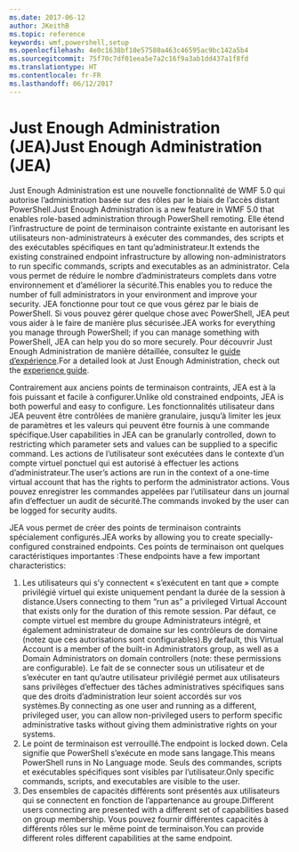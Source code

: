 ```yaml
---
ms.date: 2017-06-12
author: JKeithB
ms.topic: reference
keywords: wmf,powershell,setup
ms.openlocfilehash: 4e0c1638bf10e57580a463c46595ac9bc142a5b4
ms.sourcegitcommit: 75f70c7df01eea5e7a2c16f9a3ab1dd437a1f8fd
ms.translationtype: HT
ms.contentlocale: fr-FR
ms.lasthandoff: 06/12/2017
---
```

# <a name="just-enough-administration-jea"></a><span data-ttu-id="9461d-102">Just Enough Administration (JEA)</span><span class="sxs-lookup"><span data-stu-id="9461d-102">Just Enough Administration (JEA)</span></span>
<span data-ttu-id="9461d-103">Just Enough Administration est une nouvelle fonctionnalité de WMF 5.0 qui autorise l’administration basée sur des rôles par le biais de l’accès distant PowerShell.</span><span class="sxs-lookup"><span data-stu-id="9461d-103">Just Enough Administration is a new feature in WMF 5.0 that enables role-based administration through PowerShell remoting.</span></span>  <span data-ttu-id="9461d-104">Elle étend l’infrastructure de point de terminaison contrainte existante en autorisant les utilisateurs non-administrateurs à exécuter des commandes, des scripts et des exécutables spécifiques en tant qu’administrateur.</span><span class="sxs-lookup"><span data-stu-id="9461d-104">It extends the existing constrained endpoint infrastructure by allowing non-administrators to run specific commands, scripts and executables as an administrator.</span></span>  <span data-ttu-id="9461d-105">Cela vous permet de réduire le nombre d’administrateurs complets dans votre environnement et d’améliorer la sécurité.</span><span class="sxs-lookup"><span data-stu-id="9461d-105">This enables you to reduce the number of full administrators in your environment and improve your security.</span></span>  <span data-ttu-id="9461d-106">JEA fonctionne pour tout ce que vous gérez par le biais de PowerShell. Si vous pouvez gérer quelque chose avec PowerShell, JEA peut vous aider à le faire de manière plus sécurisée.</span><span class="sxs-lookup"><span data-stu-id="9461d-106">JEA works for everything you manage through PowerShell; if you can manage something with PowerShell, JEA can help you do so more securely.</span></span>  <span data-ttu-id="9461d-107">Pour découvrir Just Enough Administration de manière détaillée, consultez le [guide d’expérience](http://aka.ms/JEA).</span><span class="sxs-lookup"><span data-stu-id="9461d-107">For a detailed look at Just Enough Administration, check out the [experience guide](http://aka.ms/JEA).</span></span>

<span data-ttu-id="9461d-108">Contrairement aux anciens points de terminaison contraints, JEA est à la fois puissant et facile à configurer.</span><span class="sxs-lookup"><span data-stu-id="9461d-108">Unlike old constrained endpoints, JEA is both powerful and easy to configure.</span></span>  <span data-ttu-id="9461d-109">Les fonctionnalités utilisateur dans JEA peuvent être contrôlées de manière granulaire, jusqu’à limiter les jeux de paramètres et les valeurs qui peuvent être fournis à une commande spécifique.</span><span class="sxs-lookup"><span data-stu-id="9461d-109">User capabilities in JEA can be granularly controlled, down to restricting which parameter sets and values can be supplied to a specific command.</span></span> <span data-ttu-id="9461d-110">Les actions de l’utilisateur sont exécutées dans le contexte d’un compte virtuel ponctuel qui est autorisé à effectuer les actions d’administrateur.</span><span class="sxs-lookup"><span data-stu-id="9461d-110">The user’s actions are run in the context of a one-time virtual account that has the rights to perform the administrator actions.</span></span>  <span data-ttu-id="9461d-111">Vous pouvez enregistrer les commandes appelées par l’utilisateur dans un journal afin d’effectuer un audit de sécurité.</span><span class="sxs-lookup"><span data-stu-id="9461d-111">The commands invoked by the user can be logged for security audits.</span></span>

<span data-ttu-id="9461d-112">JEA vous permet de créer des points de terminaison contraints spécialement configurés.</span><span class="sxs-lookup"><span data-stu-id="9461d-112">JEA works by allowing you to create specially-configured constrained endpoints.</span></span>  <span data-ttu-id="9461d-113">Ces points de terminaison ont quelques caractéristiques importantes :</span><span class="sxs-lookup"><span data-stu-id="9461d-113">These endpoints have a few important characteristics:</span></span>

1. <span data-ttu-id="9461d-114">Les utilisateurs qui s’y connectent « s’exécutent en tant que » compte privilégié virtuel qui existe uniquement pendant la durée de la session à distance.</span><span class="sxs-lookup"><span data-stu-id="9461d-114">Users connecting to them “run as” a privileged Virtual Account that exists only for the duration of this remote session.</span></span>  <span data-ttu-id="9461d-115">Par défaut, ce compte virtuel est membre du groupe Administrateurs intégré, et également administrateur de domaine sur les contrôleurs de domaine (notez que ces autorisations sont configurables).</span><span class="sxs-lookup"><span data-stu-id="9461d-115">By default, this Virtual Account is a member of the built-in Administrators group, as well as a Domain Administrators on domain controllers (note: these permissions are configurable).</span></span> <span data-ttu-id="9461d-116">Le fait de se connecter sous un utilisateur et de s’exécuter en tant qu’autre utilisateur privilégié permet aux utilisateurs sans privilèges d’effectuer des tâches administratives spécifiques sans que des droits d’administration leur soient accordés sur vos systèmes.</span><span class="sxs-lookup"><span data-stu-id="9461d-116">By connecting as one user and running as a different, privileged user, you can allow non-privileged users to perform specific administrative tasks without giving them administrative rights on your systems.</span></span>
2. <span data-ttu-id="9461d-117">Le point de terminaison est verrouillé.</span><span class="sxs-lookup"><span data-stu-id="9461d-117">The endpoint is locked down.</span></span>  <span data-ttu-id="9461d-118">Cela signifie que PowerShell s’exécute en mode sans langage.</span><span class="sxs-lookup"><span data-stu-id="9461d-118">This means PowerShell runs in No Language mode.</span></span>  <span data-ttu-id="9461d-119">Seuls des commandes, scripts et exécutables spécifiques sont visibles par l’utilisateur.</span><span class="sxs-lookup"><span data-stu-id="9461d-119">Only specific commands, scripts, and executables are visible to the user.</span></span>
3. <span data-ttu-id="9461d-120">Des ensembles de capacités différents sont présentés aux utilisateurs qui se connectent en fonction de l’appartenance au groupe.</span><span class="sxs-lookup"><span data-stu-id="9461d-120">Different users connecting are presented with a different set of capabilities based on group membership.</span></span>  <span data-ttu-id="9461d-121">Vous pouvez fournir différentes capacités à différents rôles sur le même point de terminaison.</span><span class="sxs-lookup"><span data-stu-id="9461d-121">You can provide different roles different capabilities at the same endpoint.</span></span>

